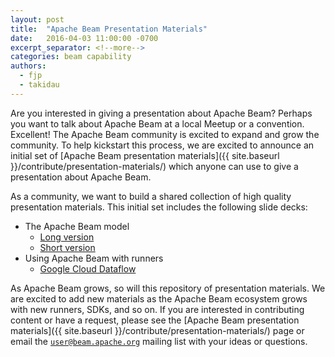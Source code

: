 ```yaml
---
layout: post
title:  "Apache Beam Presentation Materials"
date:   2016-04-03 11:00:00 -0700
excerpt_separator: <!--more-->
categories: beam capability
authors:
  - fjp
  - takidau
---
```

<!--
Licensed under the Apache License, Version 2.0 (the "License");
you may not use this file except in compliance with the License.
You may obtain a copy of the License at

http://www.apache.org/licenses/LICENSE-2.0

Unless required by applicable law or agreed to in writing, software
distributed under the License is distributed on an "AS IS" BASIS,
WITHOUT WARRANTIES OR CONDITIONS OF ANY KIND, either express or implied.
See the License for the specific language governing permissions and
limitations under the License.
-->

Are you interested in giving a presentation about Apache Beam? Perhaps you want to talk about Apache Beam at a local Meetup or a convention. Excellent!  The Apache Beam community is excited to expand and grow the community. To help kickstart this process, we are excited to announce an initial set of [Apache Beam presentation materials]({{ site.baseurl }}/contribute/presentation-materials/) which anyone can use to give a presentation about Apache Beam.

<!--more-->

As a community, we want to build a shared collection of high quality presentation materials. This initial set includes the following slide decks:

* The Apache Beam model
    * [Long version](https://goo.gl/r0nvWh)
    * [Short version](https://goo.gl/h5D1yR)
* Using Apache Beam with runners
    * [Google Cloud Dataflow](https://goo.gl/2ay8mi)

As Apache Beam grows, so will this repository of presentation materials. We are excited to add new materials as the Apache Beam ecosystem grows with new runners, SDKs, and so on. If you are interested in contributing content or have a request, please see the [Apache Beam presentation materials]({{ site.baseurl }}/contribute/presentation-materials/) page or email the [`user@beam.apache.org`](mailto:user@beam.apache.org) mailing list with your ideas or questions.
